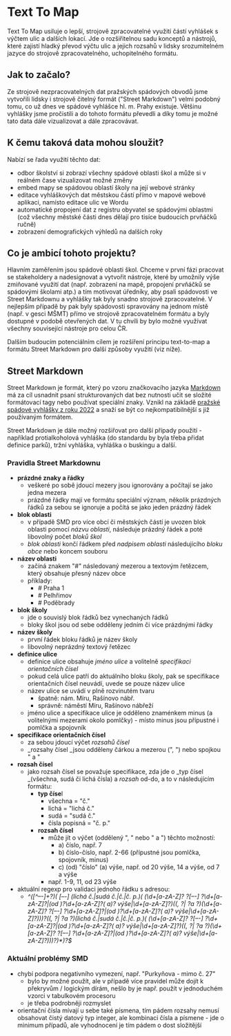 # Text To Map
Text To Map usiluje o lepší, strojově zpracovatelné využití částí vyhlášek s výčtem ulic a dalších lokací. Jde o rozšiřitelnou sadu konceptů a nástrojů, které zajistí hladký převod výčtu ulic a jejich rozsahů v lidsky srozumitelném jazyce do strojově zpracovatelného, uchopitelného formátu.

## Jak to začalo?
Ze strojově nezpracovatelných dat pražských spádových obvodů jsme vytvořili lidsky i strojově čitelný formát ("Street Markdown") velmi podobný tomu, co už dnes ve spádové vyhlášce hl. m. Prahy existuje. Většinu vyhlášky jsme pročistili a do tohoto formátu převedli a díky tomu je možné tato data dále vizualizovat a dále zpracovávat.

## K čemu taková data mohou sloužit?
Nabízí se řada využití těchto dat:
- odbor školství si zobrazí všechny spádové oblasti škol a může si v reálném čase vizualizovat možné změny
- embed mapy se spádovou oblastí školy na její webové stránky
- editace vyhláškových dat městskou částí přímo v mapové webové aplikaci, namísto editace ulic ve Wordu
- automatické propojení dat z registru obyvatel se spádovými oblastmi (což všechny městské části dnes dělají pro tisíce budoucích prvňáčků ručně)
- zobrazení demografických výhledů na dalších roky

## Co je ambicí tohoto projektu?
Hlavním zaměřením jsou spádové oblasti škol. Chceme v první fázi pracovat se stakeholdery a nadesignovat a vytvořit nástroje, které by umožnily výše zmiňované využití dat (např. zobrazení na mapě, propojení prvňáčků se spádovými školami atp.) a tím motivovat úředníky, aby psali spádovosti ve Street Markdownu a vyhlášky tak byly snadno strojově zpracovatelné. V nejlepším případě by pak byly spádovosti spravovány na jednom místě (např. v gesci MŠMT) přímo ve strojově zpracovatelném formátu a byly dostupné v podobě otevřených dat. V tu chvíli by bylo možné využívat všechny související nástroje pro celou ČR.

Dalším budoucím potenciálním cílem je rozšíření principu text-to-map a formátu Street Markdown pro další způsoby využití (viz níže).

## Street Markdown
Street Markdown je formát, který po vzoru značkovacího jazyka [Markdown](https://en.wikipedia.org/wiki/Markdown) má za cíl usnadnit psaní strukturovaných dat bez nutnosti učit se složité formátovací tagy nebo používat speciální znaky. Vznikl na základě [pražské spádové vyhlášky z roku 2022](https://www.praha.eu/file/3251117/vyhlaska_c._4.pdf) a snaží se být co nejkompatibilnější s již používaným formátem.

Street Markdown je dále možný rozšiřovat pro další případy použití - například protialkoholová vyhláška (do standardu by byla třeba přidat definice parků), tržní vyhláška, vyhláška o buskingu a další.

### Pravidla Street Markdownu

* **prázdné znaky a řádky**
    * veškeré po sobě jdoucí mezery jsou ignorovány a počítají se jako jedna mezera
    * prázdné řádky mají ve formátu speciální význam, několik prázdných řádků za sebou se ignoruje a počítá se jako jeden prázdný řádek
* **blok oblasti**
    * v případě SMD pro více obcí či městských částí je uvozen blok oblasti pomocí _názvu oblasti_, následuje prázdný řádek a poté libovolný počet _bloků škol_
    * _blok oblasti_ končí řádkem před _nadpisem oblasti_ následujícího _bloku obce_ nebo koncem souboru
* **název oblasti**
    * začíná znakem "#" následovaný mezerou a textovým řetězcem, který obsahuje přesný název obce
    * příklady:
       * \# Praha 1
       * \# Pelhřimov
       * \# Poděbrady
* **blok školy**
    * jde o souvislý blok řádků bez vynechaných řádků
    * bloky škol jsou od sebe odděleny jedním či více prázdnými řádky
* **název školy**
    * první řádek bloku řádků je název školy
    * libovolný neprázdný textový řetězec
* **definice ulice**
    * definice ulice obsahuje _jméno ulice_ a volitelně _specifikaci orientačních čísel_
    * pokud celá ulice patří do aktuálního bloku školy, pak se specifikace orientačních čísel neuvádí, uvede se pouze název ulice
    * název ulice se uvádí v plně rozvinutém tvaru
        * špatně: nám. Míru, Rašínovo nábř.
        * správně: náměstí Míru, Rašínovo nábřeží
    * jméno ulice a specifikace ulice je odděleno znaménkem minus (a volitelnými mezerami okolo pomlčky) - místo minus jsou přípustné i pomlčka a spojovník
* **specifikace orientačních čísel**
    * za sebou jdoucí výčet _rozsahů čísel_
    * _rozsahy čísel _jsou odděleny čárkou a mezerou (", ") nebo spojkou " a "
* **rozsah čísel**
    * jako rozsah čísel se považuje specifikace, zda jde o _typ čísel _(všechna, sudá či lichá čísla) a _rozsah_ od-do, a to v následujícím formátu:
        * **typ číse**l
            * všechna = "č."
            * lichá = "lichá č."
            * sudá = "sudá č."
            * čísla popisná = "č. p."
        * **rozsah čísel**
            * může jít o výčet (oddělený ", " nebo " a ") těchto možností:
                * a) číslo, např. 7
                * b) číslo-číslo, např. 2-66 (přípustné jsou pomlčka, spojovník, minus)
                * c) (od) "číslo" (a) výše, např. od 20 výše, 14 a výše, od 7 a výše
            * např. 1-9, 11, od 23 výše
* aktuální regexp pro validaci jednoho řádku s adresou:
     * _^([^–-]+?)( [–-] (lichá č.|sudá č.|č.|č. p.)( (\d+[a-zA-Z]? ?[–-] ?\d+[a-zA-Z]?|(od )?\d+[a-zA-Z]?( a)? výše|\d+[a-zA-Z]?)((, ?| ?a ?)(\d+[a-zA-Z]? ?[–-] ?\d+[a-zA-Z]?|(od )?\d+[a-zA-Z]?( a)? výše|\d+[a-zA-Z]?))*)?((, ?| ?a ?)(lichá č.|sudá č.|č.|č. p.)( (\d+[a-zA-Z]? ?[–-] ?\d+[a-zA-Z]?|(od )?\d+[a-zA-Z]?( a)? výše|\d+[a-zA-Z]?)((, ?| ?a ?)(\d+[a-zA-Z]? ?[–-] ?\d+[a-zA-Z]?|(od )?\d+[a-zA-Z]?( a)? výše|\d+[a-zA-Z]?))*)?)*)?$_


### Aktuální problémy SMD
* chybí podpora negativního vymezení, např. "Purkyňova - mimo č. 27"
    * bylo by možné použít, ale v případě více pravidel může dojít k překryvům / logickým dírám, nešlo by je např. použít v jednoduchém vzorci v tabulkovém procesoru
    * je třeba podrobněji rozmyslet
* orientační čísla mívají u sebe také písmena, tím pádem rozsahy nemusí obsahovat čistý datový typ integer, ale kombinaci čísla a písmene - jde o minimum případů, ale vyhodnocení je tím pádem o dost složitější
